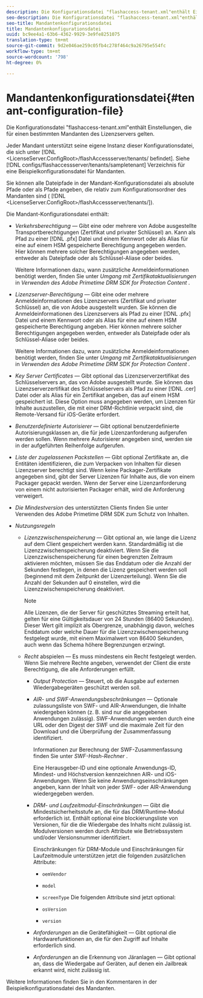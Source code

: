 ```yaml
---
description: Die Konfigurationsdatei "flashaccess-tenant.xml"enthält Einstellungen, die für einen bestimmten Mandanten des Lizenzservers gelten.
seo-description: Die Konfigurationsdatei "flashaccess-tenant.xml"enthält Einstellungen, die für einen bestimmten Mandanten des Lizenzservers gelten.
seo-title: Mandantenkonfigurationsdatei
title: Mandantenkonfigurationsdatei
uuid: bc9ee4a1-63b6-4362-9929-3e9fe8251075
translation-type: tm+mt
source-git-commit: 9d2e046ae259c05fb4c278f464c9a26795e554fc
workflow-type: tm+mt
source-wordcount: '798'
ht-degree: 0%

---
```



# Mandantenkonfigurationsdatei{#tenant-configuration-file}

Die Konfigurationsdatei &quot;flashaccess-tenant.xml&quot;enthält Einstellungen, die für einen bestimmten Mandanten des Lizenzservers gelten.

Jeder Mandant unterstützt seine eigene Instanz dieser Konfigurationsdatei, die sich unter [!DNL &lt;LicenseServer.ConfigRoot>/flashAccessserver/tenants/ befindet<tenantname>]. Siehe [!DNL configs/flashaccessserver/tenants/sampletenant] Verzeichnis für eine Beispielkonfigurationsdatei für Mandanten.

Sie können alle Dateipfade in der Mandant-Konfigurationsdatei als absolute Pfade oder als Pfade angeben, die relativ zum Konfigurationsordner des Mandanten sind ( [!DNL &lt;LicenseServer.ConfigRoot>/flashAccessserver/tenants/<tenantname>]).

Die Mandant-Konfigurationsdatei enthält:

* *Verkehrsberechtigung* — Gibt eine oder mehrere von Adobe ausgestellte Transportberechtigungen (Zertifikat und privater Schlüssel) an. Kann als Pfad zu einer [!DNL .pfx] Datei und einem Kennwort oder als Alias für eine auf einem HSM gespeicherte Berechtigung angegeben werden. Hier können mehrere solcher Berechtigungen angegeben werden, entweder als Dateipfade oder als Schlüssel-Aliase oder beides.

   Weitere Informationen dazu, wann zusätzliche Anmeldeinformationen benötigt werden, finden Sie unter *Umgang mit Zertifikataktualisierungen* in *Verwenden des Adobe Primetime DRM SDK for Protection Content* .

* *Lizenzserver-Berechtigung* — Gibt eine oder mehrere Anmeldeinformationen des Lizenzservers (Zertifikat und privater Schlüssel) an, die von Adobe ausgestellt wurden. Sie können die Anmeldeinformationen des Lizenzservers als Pfad zu einer [!DNL .pfx] Datei und einem Kennwort oder als Alias für eine auf einem HSM gespeicherte Berechtigung angeben. Hier können mehrere solcher Berechtigungen angegeben werden, entweder als Dateipfade oder als Schlüssel-Aliase oder beides.

   Weitere Informationen dazu, wann zusätzliche Anmeldeinformationen benötigt werden, finden Sie unter *Umgang mit Zertifikataktualisierungen* in *Verwenden des Adobe Primetime DRM SDK for Protection Content* .

* *Key Server Certificates* — Gibt optional das Lizenzserverzertifikat des Schlüsselservers an, das von Adobe ausgestellt wurde. Sie können das Lizenzserverzertifikat des Schlüsselservers als Pfad zu einer [!DNL .cer] Datei oder als Alias für ein Zertifikat angeben, das auf einem HSM gespeichert ist. Diese Option muss angegeben werden, um Lizenzen für Inhalte auszustellen, die mit einer DRM-Richtlinie verpackt sind, die Remote-Versand für iOS-Geräte erfordert.

* *Benutzerdefinierte Autorisierer* — Gibt optional benutzerdefinierte Autorisierungsklassen an, die für jede Lizenzanforderung aufgerufen werden sollen. Wenn mehrere Autorisierer angegeben sind, werden sie in der aufgeführten Reihenfolge aufgerufen.
* *Liste der zugelassenen Packstellen* — Gibt optional Zertifikate an, die Entitäten identifizieren, die zum Verpacken von Inhalten für diesen Lizenzserver berechtigt sind. Wenn keine Packager-Zertifikate angegeben sind, gibt der Server Lizenzen für Inhalte aus, die von einem Packager gepackt werden. Wenn der Server eine Lizenzanforderung von einem nicht autorisierten Packager erhält, wird die Anforderung verweigert.
* *Die Mindestversion* des unterstützten Clients finden Sie unter Verwenden des Adobe Primetime DRM SDK zum Schutz von Inhalten.

* *Nutzungsregeln*

   * *Lizenzzwischenspeicherung* — Gibt optional an, wie lange die Lizenz auf dem Client gespeichert werden kann. Standardmäßig ist die Lizenzzwischenspeicherung deaktiviert. Wenn Sie die Lizenzzwischenspeicherung für einen begrenzten Zeitraum aktivieren möchten, müssen Sie das Enddatum oder die Anzahl der Sekunden festlegen, in denen die Lizenz gespeichert werden soll (beginnend mit dem Zeitpunkt der Lizenzerteilung). Wenn Sie die Anzahl der Sekunden auf 0 einstellen, wird die Lizenzzwischenspeicherung deaktiviert.

      >[!NOTE]
      >
      >Alle Lizenzen, die der Server für geschütztes Streaming erteilt hat, gelten für eine Gültigkeitsdauer von 24 Stunden (86400 Sekunden). Dieser Wert gilt implizit als Obergrenze, unabhängig davon, welches Enddatum oder welche Dauer für die Lizenzzwischenspeicherung festgelegt wurde, mit einem Maximalwert von 86400 Sekunden, auch wenn das Schema höhere Begrenzungen erzwingt.

   * *Recht* abspielen — Es muss mindestens ein Recht festgelegt werden. Wenn Sie mehrere Rechte angeben, verwendet der Client die erste Berechtigung, die alle Anforderungen erfüllt.

      * *Output Protection* — Steuert, ob die Ausgabe auf externen Wiedergabegeräten geschützt werden soll.
      * *AIR- und SWF-Anwendungsbeschränkungen* — Optionale zulassungsliste von SWF- und AIR-Anwendungen, die Inhalte wiedergeben können (z. B. sind nur die angegebenen Anwendungen zulässig). SWF-Anwendungen werden durch eine URL oder den Digest der SWF und die maximale Zeit für den Download und die Überprüfung der Zusammenfassung identifiziert.

         Informationen zur Berechnung der SWF-Zusammenfassung finden Sie unter *SWF-Hash-Rechner* .

         Eine Herausgeber-ID und eine optionale Anwendungs-ID, Mindest- und Höchstversion kennzeichnen AIR- und iOS-Anwendungen. Wenn Sie keine Anwendungseinschränkungen angeben, kann der Inhalt von jeder SWF- oder AIR-Anwendung wiedergegeben werden.

      * *DRM- und Laufzeitmodul-Einschränkungen* — Gibt die Mindestsicherheitsstufe an, die für das DRM/Runtime-Modul erforderlich ist. Enthält optional eine blockierungsliste von Versionen, für die die Wiedergabe des Inhalts nicht zulässig ist. Modulversionen werden durch Attribute wie Betriebssystem und/oder Versionsnummer identifiziert.

         Einschränkungen für DRM-Module und Einschränkungen für Laufzeitmodule unterstützen jetzt die folgenden zusätzlichen Attribute:

         * `oemVendor`
         * `model`
         * `screenType`
         Die folgenden Attribute sind jetzt optional:

         * `osVersion`
         * `version`
      * *Anforderungen* an die Gerätefähigkeit — Gibt optional die Hardwarefunktionen an, die für den Zugriff auf Inhalte erforderlich sind.
      * *Anforderungen* an die Erkennung von Järanlagen — Gibt optional an, dass die Wiedergabe auf Geräten, auf denen ein Jailbreak erkannt wird, nicht zulässig ist.



Weitere Informationen finden Sie in den Kommentaren in der Beispielkonfigurationsdatei des Mandanten.
